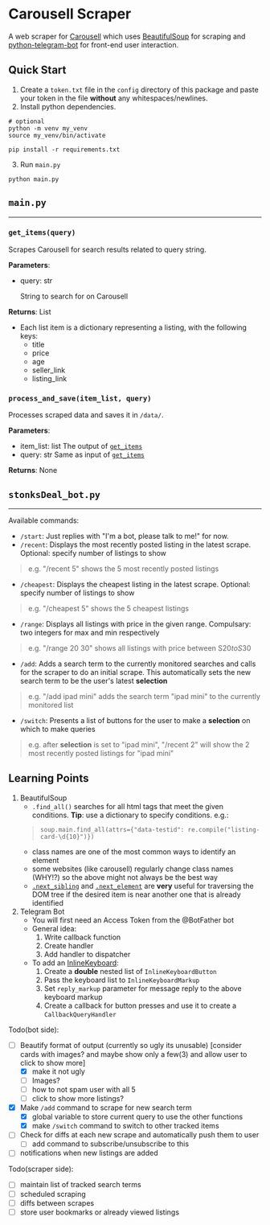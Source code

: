 # Carousell Scraper
A web scraper for [Carousell](https://www.carousell.sg) which uses [BeautifulSoup](https://www.crummy.com/software/BeautifulSoup/bs4/doc/) for scraping and [python-telegram-bot](https://github.com/python-telegram-bot/python-telegram-bot) for front-end user interaction.

## Quick Start
1. Create a `token.txt` file in the `config` directory of this package and paste your token in the file **without** any whitespaces/newlines.
2. Install python dependencies.
```
# optional
python -m venv my_venv
source my_venv/bin/activate

pip install -r requirements.txt
```
3. Run `main.py`
```
python main.py
```

## `main.py`
---
### `get_items(query)`
Scrapes Carousell for search results related to query string.

**Parameters**: 
* query: str
    
    String to search for on Carousell

**Returns**: List

* Each list item is a dictionary representing a listing, with the following keys:
    * title
    * price
    * age
    * seller_link
    * listing_link

### `process_and_save(item_list, query)`
Processes scraped data and saves it in `/data/`.

**Parameters**:
* item_list: list
    The output of [`get_items`](#getitemsquery)
* query: str
    Same as input of [`get_items`](#getitemsquery)

**Returns**: None


## `stonksDeal_bot.py`
---
Available commands:
* `/start`: Just replies with "I'm a bot, please talk to me!" for now.
* `/recent`: Displays the most recently posted listing in the latest scrape. Optional: specify number of listings to show
> e.g. "/recent 5" shows the 5 most recently posted listings
* `/cheapest`: Displays the cheapest listing in the latest scrape. Optional: specify number of listings to show
> e.g. "/cheapest 5" shows the 5 cheapest listings
* `/range`: Displays all listings with price in the given range. Compulsary: two integers for max and min respectively
> e.g. "/range 20 30" shows all listings with price between S$20 to S$30
* `/add`: Adds a search term to the currently monitored searches and calls for the scraper to do an initial scrape. This automatically sets the new search term to be the user's latest **selection**
> e.g. "/add ipad mini" adds the search term "ipad mini" to the currently monitored list
* `/switch`: Presents a list of buttons for the user to make a **selection** on which to make queries
> e.g. after **selection** is set to "ipad mini", "/recent 2" will show the 2 most recently posted listings for "ipad mini"


## Learning Points
1. BeautifulSoup
    * `.find_all()` searches for all html tags that meet the given conditions. **Tip**: use a dictionary to specify conditions. e.g.:
    >`soup.main.find_all(attrs={"data-testid": re.compile("listing-card-\d{10}")})`
    * class names are one of the most common ways to identify an element
    * some websites (like carousell) regularly change class names (WHY!?) so the above might not always be the best way
    * [`.next_sibling`](https://www.crummy.com/software/BeautifulSoup/bs4/doc/#going-sideways) and [`.next_element`](https://www.crummy.com/software/BeautifulSoup/bs4/doc/#going-back-and-forth) are **very** useful for traversing the DOM tree if the desired item is near another one that is already identified
2. Telegram Bot
    * You will first need an Access Token from the @BotFather bot
    * General idea:
        1. Write callback function
        2. Create handler
        3. Add handler to dispatcher
    * To add an [InlineKeyboard](https://github.com/python-telegram-bot/python-telegram-bot/wiki/InlineKeyboard-Example):
        1. Create a **double** nested list of `InlineKeyboardButton`
        2. Pass the keyboard list to `InlineKeyboardMarkup`
        3. Set `reply_markup` parameter for message reply to the above keyboard markup
        4. Create a callback for button presses and use it to create a `CallbackQueryHandler`


Todo(bot side):
- [ ] Beautify format of output (currently so ugly its unusable) [consider cards with images? and maybe show only a few(3) and allow user to click to show more]
    - [x] make it not ugly
    - [ ] Images?
    - [ ] how to not spam user with all 5
    - [ ] click to show more listings?
- [x] Make `/add` command to scrape for new search term
    - [x] global variable to store current query to use the other functions
    - [x] make `/switch` command to switch to other tracked items
- [ ] Check for diffs at each new scrape and automatically push them to user
    - [ ] add command to subscribe/unsubscribe to this
- [ ] notifications when new listings are added

Todo(scraper side):
- [ ] maintain list of tracked search terms
- [ ] scheduled scraping
- [ ] diffs between scrapes
- [ ] store user bookmarks or already viewed listings